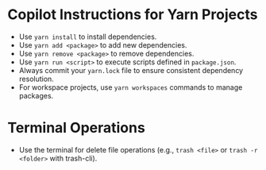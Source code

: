 # Copilot Instructions for Yarn Projects

- Use `yarn install` to install dependencies.
- Use `yarn add <package>` to add new dependencies.
- Use `yarn remove <package>` to remove dependencies.
- Use `yarn run <script>` to execute scripts defined in `package.json`.
- Always commit your `yarn.lock` file to ensure consistent dependency resolution.
- For workspace projects, use `yarn workspaces` commands to manage packages.

# Terminal Operations

- Use the terminal for delete file operations (e.g., `trash <file>` or `trash -r <folder>` with trash-cli).